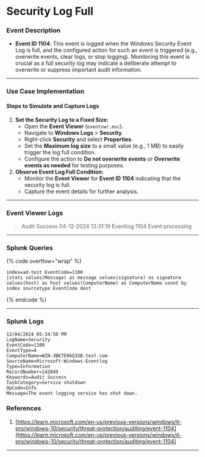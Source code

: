# Security Log Full

### Event Description

* **Event ID 1104**: This event is logged when the Windows Security Event Log is full, and the configured action for such an event is triggered (e.g., overwrite events, clear logs, or stop logging). Monitoring this event is crucial as a full security log may indicate a deliberate attempt to overwrite or suppress important audit information.

***

### Use Case Implementation

#### Steps to Simulate and Capture Logs

1. **Set the Security Log to a Fixed Size:**
   * Open the **Event Viewer** (`eventvwr.msc`).
   * Navigate to **Windows Logs** > **Security**.
   * Right-click **Security** and select **Properties**.
   * Set the **Maximum log size** to a small value (e.g., 1 MB) to easily trigger the log full condition.
   * Configure the action to **Do not overwrite events** or **Overwrite events as needed** for testing purposes.
2. **Observe Event Log Full Condition:**
   * Monitor the **Event Viewer** for **Event ID 1104** indicating that the security log is full.
   * Capture the event details for further analysis.

***

### Event Viewer Logs

> Audit Success 04-12-2024 13:31:19 Eventlog 1104 Event processing

***

### Splunk Queries

{% code overflow="wrap" %}
```splunk-spl
index=ad-test EventCode=1100
|stats values(Message) as message values(signature) as signature  values(host) as host values(ComputerName) as ComputerName count by index sourcetype EventCode dest
```
{% endcode %}

***

### Splunk Logs

```
12/04/2024 05:34:50 PM
LogName=Security
EventCode=1100
EventType=4
ComputerName=WIN-3BK7E06Q35B.test.com
SourceName=Microsoft-Windows-Eventlog
Type=Information
RecordNumber=142849
Keywords=Audit Success
TaskCategory=Service shutdown
OpCode=Info
Message=The event logging service has shut down.
```

### References

1. [https://learn.microsoft.com/en-us/previous-versions/windows/it-pro/windows-10/security/threat-protection/auditing/event-1104](https://learn.microsoft.com/en-us/previous-versions/windows/it-pro/windows-10/security/threat-protection/auditing/event-1104)

***
